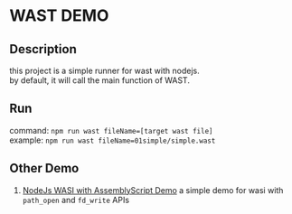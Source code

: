 # WAST DEMO
## Description
this project is a simple runner for wast with nodejs.  
by default, it will call the main function of WAST.


## Run
command: `npm run wast fileName=[target wast file]`  
example: `npm run wast fileName=01simple/simple.wast`  

## Other Demo
1. [NodeJs WASI with AssemblyScript Demo](https://github.com/JesseCodeBones/WastDemo/tree/main/02assemblyscript/01wasi) a simple demo for wasi with `path_open` and `fd_write` APIs
